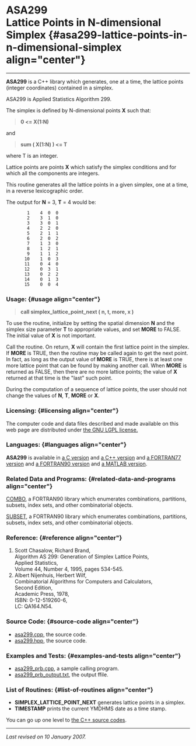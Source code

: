 ASA299\
Lattice Points in N-dimensional Simplex {#asa299-lattice-points-in-n-dimensional-simplex align="center"}
=======================================

------------------------------------------------------------------------

**ASA299** is a C++ library which generates, one at a time, the lattice
points (integer coordinates) contained in a simplex.

ASA299 is Applied Statistics Algorithm 299.

The simplex is defined by N-dimensional points **X** such that:

> **0 &lt;= X(1:N)**

and

> **sum ( X(1:N) ) &lt;= T**

where T is an integer.

Lattice points are points **X** which satisfy the simplex conditions and
for which all the components are integers.

This routine generates all the lattice points in a given simplex, one at
a time, in a reverse lexicographic order.

The output for **N** = 3, **T** = 4 would be:

            1    4  0  0
            2    3  1  0
            3    3  0  1
            4    2  2  0
            5    2  1  1
            6    2  0  2
            7    1  3  0
            8    1  2  1
            9    1  1  2
           10    1  0  3
           11    0  4  0
           12    0  3  1
           13    0  2  2
           14    0  1  3
           15    0  0  4
          

### Usage: {#usage align="center"}

> **call simplex\_lattice\_point\_next ( n, t, more, x )**

To use the routine, initialize by setting the spatial dimension **N**
and the simplex size parameter **T** to appropriate values, and set
**MORE** to FALSE. The initial value of **X** is not important.

Call the routine. On return, **X** will contain the first lattice point
in the simplex. If **MORE** is TRUE, then the routine may be called
again to get the next point. In fact, as long as the output value of
**MORE** is TRUE, there is at least one more lattice point that can be
found by making another call. When **MORE** is returned as FALSE, then
there are no more lattice points; the value of **X** returned at that
time is the "last" such point.

During the computation of a sequence of lattice points, the user should
not change the values of **N**, **T**, **MORE** or **X**.

### Licensing: {#licensing align="center"}

The computer code and data files described and made available on this
web page are distributed under [the GNU LGPL
license.](../../txt/gnu_lgpl.txt)

### Languages: {#languages align="center"}

**ASA299** is available in [a C version](../../c_src/asa299/asa299.md)
and [a C++ version](../../master/asa299/asa299.md) and [a FORTRAN77
version](../../f77_src/asa299/asa299.md) and [a FORTRAN90
version](../../f_src/asa299/asa299.md) and [a MATLAB
version](../../m_src/asa299/asa299.md).

### Related Data and Programs: {#related-data-and-programs align="center"}

[COMBO](../../f_src/combo/combo.md), a FORTRAN90 library which
enumerates combinations, partitions, subsets, index sets, and other
combinatorial objects.

[SUBSET](../../f_src/subset/subset.md), a FORTRAN90 library which
enumerates combinations, partitions, subsets, index sets, and other
combinatorial objects.

### Reference: {#reference align="center"}

1.  Scott Chasalow, Richard Brand,\
    Algorithm AS 299: Generation of Simplex Lattice Points,\
    Applied Statistics,\
    Volume 44, Number 4, 1995, pages 534-545.
2.  Albert Nijenhuis, Herbert Wilf,\
    Combinatorial Algorithms for Computers and Calculators,\
    Second Edition,\
    Academic Press, 1978,\
    ISBN: 0-12-519260-6,\
    LC: QA164.N54.

### Source Code: {#source-code align="center"}

-   [asa299.cpp](asa299.cpp), the source code.
-   [asa299.hpp](asa299.hpp), the source code.

### Examples and Tests: {#examples-and-tests align="center"}

-   [asa299\_prb.cpp](asa299_prb.cpp), a sample calling program.
-   [asa299\_prb\_output.txt](asa299_prb_output.txt), the output ffile.

### List of Routines: {#list-of-routines align="center"}

-   **SIMPLEX\_LATTICE\_POINT\_NEXT** generates lattice points in a
    simplex.
-   **TIMESTAMP** prints the current YMDHMS date as a time stamp.

You can go up one level to [the C++ source codes](../cpp_src.md).

------------------------------------------------------------------------

*Last revised on 10 January 2007.*
